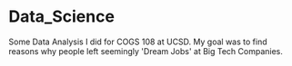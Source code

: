 # Data_Science

Some Data Analysis I did for COGS 108 at UCSD. 
My goal was to find reasons why people left seemingly 'Dream Jobs' at Big Tech Companies. 
